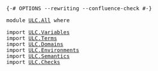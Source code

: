 <pre class="Agda">
<a id="14" class="Symbol">{-#</a> <a id="18" class="Keyword">OPTIONS</a> <a id="26" class="Pragma">--rewriting</a> <a id="38" class="Pragma">--confluence-check</a> <a id="57" class="Symbol">#-}</a>

<a id="62" class="Keyword">module</a> <a id="69" href="ULC.All.html" class="Module">ULC.All</a> <a id="77" class="Keyword">where</a>

<a id="84" class="Keyword">import</a> <a id="91" href="ULC.Variables.html" class="Module">ULC.Variables</a>
<a id="105" class="Keyword">import</a> <a id="112" href="ULC.Terms.html" class="Module">ULC.Terms</a>
<a id="122" class="Keyword">import</a> <a id="129" href="ULC.Domains.html" class="Module">ULC.Domains</a>
<a id="141" class="Keyword">import</a> <a id="148" href="ULC.Environments.html" class="Module">ULC.Environments</a>
<a id="165" class="Keyword">import</a> <a id="172" href="ULC.Semantics.html" class="Module">ULC.Semantics</a>
<a id="186" class="Keyword">import</a> <a id="193" href="ULC.Checks.html" class="Module">ULC.Checks</a>
</pre>